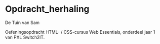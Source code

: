 # Opdracht_herhaling
De Tuin van Sam

Oefeningsopdracht HTML- / CSS-cursus Web Essentials, onderdeel jaar 1 van PXL Switch2IT. 
